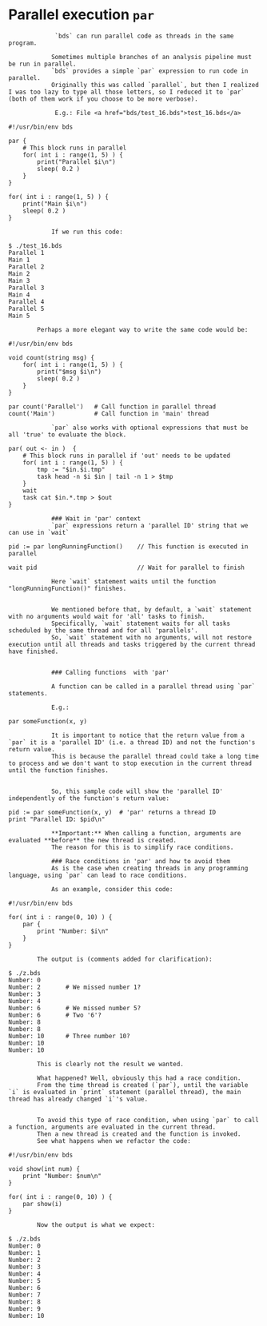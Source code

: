 # Parallel execution `par` 
				 `bds` can run parallel code as threads in the same program.
				
				Sometimes multiple branches of an analysis pipeline must be run in parallel. 
				`bds` provides a simple `par` expression to run code in parallel.
				Originally this was called `parallel`, but then I realized I was too lazy to type all those letters, so I reduced it to `par` (both of them work if you choose to be more verbose).
				 
				 E.g.: File <a href="bds/test_16.bds">test_16.bds</a>
```
#!/usr/bin/env bds

par {
    # This block runs in parallel
    for( int i : range(1, 5) ) {
        print("Parallel $i\n")
        sleep( 0.2 )
    }
}

for( int i : range(1, 5) ) {
    print("Main $i\n")
    sleep( 0.2 )
}
```

				If we run this code:

```
$ ./test_16.bds
Parallel 1
Main 1
Parallel 2
Main 2
Main 3
Parallel 3
Main 4
Parallel 4
Parallel 5
Main 5
```

			Perhaps a more elegant way to write the same code would be:

```
#!/usr/bin/env bds

void count(string msg) {
    for( int i : range(1, 5) ) {
        print("$msg $i\n")
        sleep( 0.2 )
    }
}

par count('Parallel')   # Call function in parallel thread
count('Main')           # Call function in 'main' thread
```
				`par` also works with optional expressions that must be all 'true' to evaluate the block.
	
```
par( out <- in )  {
    # This block runs in parallel if 'out' needs to be updated
    for( int i : range(1, 5) ) {
        tmp := "$in.$i.tmp"
        task head -n $i $in | tail -n 1 > $tmp
    }
    wait
    task cat $in.*.tmp > $out
}
```

				
				
				### Wait in 'par' context 
				`par` expressions return a 'parallel ID' string that we can use in `wait` 
```
pid := par longRunningFunction()    // This function is executed in parallel 

wait pid                            // Wait for parallel to finish
```

				Here `wait` statement waits until the function "longRunningFunction()" finishes.
				
				
				We mentioned before that, by default, a `wait` statement with no arguments would wait for 'all' tasks to finish.
				Specifically, `wait` statement waits for all tasks scheduled by the same thread and for all 'parallels'.
				So, `wait` statement with no arguments, will not restore execution until all threads and tasks triggered by the current thread have finished.
				
				
				### Calling functions  with 'par' 

				A function can be called in a parallel thread using `par` statements.
				
				E.g.:
```
par someFunction(x, y)
```
				It is important to notice that the return value from a `par` it is a 'parallel ID' (i.e. a thread ID) and not the function's return value.
				This is because the parallel thread could take a long time to process and we don't want to stop execution in the current thread until the function finishes.
				
				
				So, this sample code will show the 'parallel ID' independently of the function's return value:
```
pid := par someFunction(x, y)  # 'par' returns a thread ID
print "Parallel ID: $pid\n"
```
				
				**Important:** When calling a function, arguments are evaluated **before** the new thread is created. 
				The reason for this is to simplify race conditions.

				### Race conditions in 'par' and how to avoid them 
				As is the case when creating threads in any programming language, using `par` can lead to race conditions.
				
				As an example, consider this code:
				
```
#!/usr/bin/env bds

for( int i : range(0, 10) ) {
    par {
        print "Number: $i\n"
    }
}   
```
			The output is (comments added for clarification):
```
$ ./z.bds
Number: 0
Number: 2		# We missed number 1?
Number: 3
Number: 4
Number: 6		# We missed number 5?
Number: 6		# Two '6'?
Number: 8
Number: 8
Number: 10		# Three number 10?
Number: 10
Number: 10
```

			This is clearly not the result we wanted.
			
			What happened? Well, obviously this had a race condition. 
			From the time thread is created (`par`), until the variable `i` is evaluated in `print` statement (parallel thread), the main thread has already changed `i`'s value.
			
			
			To avoid this type of race condition, when using `par` to call a function, arguments are evaluated in the current thread.
			Then a new thread is created and the function is invoked.
			See what happens when we refactor the code:
			
```
#!/usr/bin/env bds

void show(int num) {
    print "Number: $num\n"
}

for( int i : range(0, 10) ) {
    par show(i)
}   
```
			
			Now the output is what we expect:
			
```
$ ./z.bds
Number: 0
Number: 1
Number: 2
Number: 3
Number: 4
Number: 5
Number: 6
Number: 7
Number: 8
Number: 9
Number: 10
```
			

